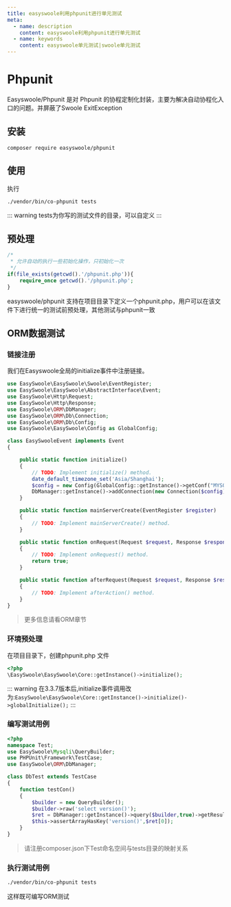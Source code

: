 ```yaml
---
title: easyswoole利用phpunit进行单元测试
meta:
  - name: description
    content: easyswoole利用phpunit进行单元测试
  - name: keywords
    content: easyswoole单元测试|swoole单元测试
---
```


# Phpunit

Easyswoole/Phpunit 是对 Phpunit 的协程定制化封装，主要为解决自动协程化入口的问题。并屏蔽了Swoole ExitException

## 安装 
```
composer require easyswoole/phpunit
```
## 使用
执行
```
./vendor/bin/co-phpunit tests
```


::: warning 
 tests为你写的测试文件的目录，可以自定义
:::

## 预处理
```php
/*
 * 允许自动的执行一些初始化操作，只初始化一次
 */
if(file_exists(getcwd().'/phpunit.php')){
    require_once getcwd().'/phpunit.php';
}
```

easyswoole/phpunit 支持在项目目录下定义一个phpunit.php，用户可以在该文件下进行统一的测试前预处理，其他测试与phpunit一致

## ORM数据测试

### 链接注册

我们在Easyswoole全局的initialize事件中注册链接。
```php
use EasySwoole\EasySwoole\Swoole\EventRegister;
use EasySwoole\EasySwoole\AbstractInterface\Event;
use EasySwoole\Http\Request;
use EasySwoole\Http\Response;
use EasySwoole\ORM\DbManager;
use EasySwoole\ORM\Db\Connection;
use EasySwoole\ORM\Db\Config;
use EasySwoole\EasySwoole\Config as GlobalConfig;

class EasySwooleEvent implements Event
{

    public static function initialize()
    {
        // TODO: Implement initialize() method.
        date_default_timezone_set('Asia/Shanghai');
        $config = new Config(GlobalConfig::getInstance()->getConf("MYSQL"));
        DbManager::getInstance()->addConnection(new Connection($config));
    }

    public static function mainServerCreate(EventRegister $register)
    {
        // TODO: Implement mainServerCreate() method.
    }

    public static function onRequest(Request $request, Response $response): bool
    {
        // TODO: Implement onRequest() method.
        return true;
    }

    public static function afterRequest(Request $request, Response $response): void
    {
        // TODO: Implement afterAction() method.
    }
}
```

> 更多信息请看ORM章节

### 环境预处理
在项目目录下，创建phpunit.php 文件
```php
<?php
\EasySwoole\EasySwoole\Core::getInstance()->initialize();
```
::: warning 
在3.3.7版本后,initialize事件调用改为:`EasySwoole\EasySwoole\Core::getInstance()->initialize()->globalInitialize();`
:::

### 编写测试用例
```php
<?php
namespace Test;
use EasySwoole\Mysqli\QueryBuilder;
use PHPUnit\Framework\TestCase;
use EasySwoole\ORM\DbManager;

class DbTest extends TestCase
{
    function testCon()
    {
        $builder = new QueryBuilder();
        $builder->raw('select version()');
        $ret = DbManager::getInstance()->query($builder,true)->getResult();
        $this->assertArrayHasKey('version()',$ret[0]);
    }
}
```

> 请注册composer.json下Test命名空间与tests目录的映射关系

### 执行测试用例
```bash
./vendor/bin/co-phpunit tests
```

这样既可编写ORM测试
